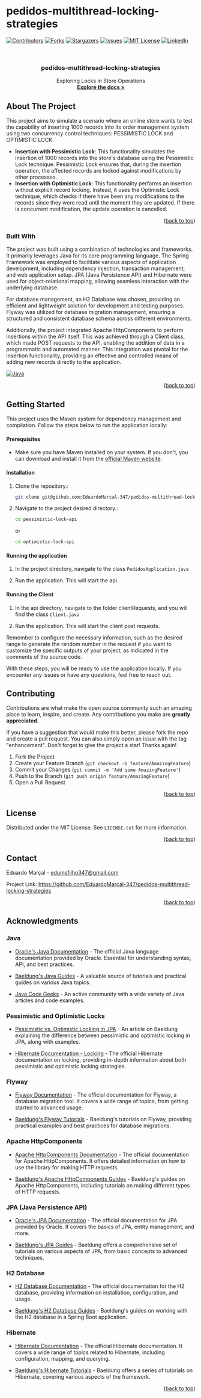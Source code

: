 #  pedidos-multithread-locking-strategies

<!-- PROJECT SHIELDS -->
<!--
*** I'm using markdown "reference style" links for readability.
*** Reference links are enclosed in brackets [ ] instead of parentheses ( ).
*** See the bottom of this document for the declaration of the reference variables
*** for contributors-url, forks-url, etc. This is an optional, concise syntax you may use.
*** https://www.markdownguide.org/basic-syntax/#reference-style-links
-->
[![Contributors][contributors-shield]][contributors-url]
[![Forks][forks-shield]][forks-url]
[![Stargazers][stars-shield]][stars-url]
[![Issues][issues-shield]][issues-url]
[![MIT License][license-shield]][license-url]
[![LinkedIn][linkedin-shield]][linkedin-url]


<!-- PROJECT LOGO -->
<br />
<div align="center">
<!--   <a href="https://github.com/othneildrew/Best-README-Template">
    <img src="images/logo.png" alt="Logo" width="80" height="80">
  </a> todo !!!-->

  <h3 align="center">pedidos-multithread-locking-strategies
</h3>

  <p align="center">
    Exploring Locks in Store Operations
    <br />
    <a href="https://github.com/EduardoMarcal-347/sockets-multithread/"><strong>Explore the docs »</strong></a>
  </p>
</div>


<!-- ABOUT THE PROJECT -->
## About The Project

This project aims to simulate a scenario where an online store wants to test the capability of inserting 1000 records into its order management system using two concurrency control techniques: PESSIMISTIC LOCK and OPTIMISTIC LOCK.

* **Insertion with Pessimistic Lock**: This functionality simulates the insertion of 1000 records into the store's database using the Pessimistic Lock technique. Pessimistic Lock ensures that, during the insertion operation, the affected records are locked against modifications by other processes.
* **Insertion with Optimistic Lock**: This functionality performs an insertion without explicit record locking. Instead, it uses the Optimistic Lock technique, which checks if there have been any modifications to the records since they were read until the moment they are updated. If there is concurrent modification, the update operation is cancelled.


<p align="right">(<a href="#readme-top">back to top</a>)</p>



### Built With

The project was built using a combination of technologies and frameworks. It primarily leverages Java for its core programming language. The Spring Framework was employed to facilitate various aspects of application development, including dependency injection, transaction management, and web application setup. JPA (Java Persistence API) and Hibernate were used for object-relational mapping, allowing seamless interaction with the underlying database.

For database management, an H2 Database was chosen, providing an efficient and lightweight solution for development and testing purposes. Flyway was utilized for database migration management, ensuring a structured and consistent database schema across different environments.

Additionally, the project integrated Apache HttpComponents to perform insertions within the API itself. This was achieved through a Client class, which made POST requests to the API, enabling the addition of data in a programmatic and automated manner. This integration was pivotal for the insertion functionality, providing an effective and controlled means of adding new records directly to the application.

[![Java][java.io]][java-url]


<p align="right">(<a href="#readme-top">back to top</a>)</p>



<!-- GETTING STARTED -->
## Getting Started

This project uses the Maven system for dependency management and compilation. Follow the steps below to run the application locally:

#### Prerequisites

- Make sure you have Maven installed on your system. If you don't, you can download and install it from the [official Maven website](https://maven.apache.org/download.cgi).

#### Installation

1. Clone the repository.:

    ```bash
    git clone git@github.com:EduardoMarcal-347/pedidos-multithread-locking-strategies.git
    ```

2. Navigate to the project desired directory.:

    ```bash
    cd pessimistic-lock-api
    ```
    or
    ```bash
    cd optimistic-lock-api
    ```
    
#### Running the application

1. In the project directory, navigate to the class `PedidosApplication.java`

2. Run the application. This will start the api.

#### Running the Client 

1. In the api directory, navigate to the folder clientRequests, and you will find the class `Client.java`

2. Run the application. This will start the client post requests.

Remember to configure the necessary information, such as the desired range to generate the random number in the request if you want to customize the specific outputs of your project, as indicated in the comments of the source code.

With these steps, you will be ready to use the application locally. If you encounter any issues or have any questions, feel free to reach out.

<!-- CONTRIBUTING -->
## Contributing

Contributions are what make the open source community such an amazing place to learn, inspire, and create. Any contributions you make are **greatly appreciated**.

If you have a suggestion that would make this better, please fork the repo and create a pull request. You can also simply open an issue with the tag "enhancement".
Don't forget to give the project a star! Thanks again!

1. Fork the Project
2. Create your Feature Branch (`git checkout -b feature/AmazingFeature`)
3. Commit your Changes (`git commit -m 'Add some AmazingFeature'`)
4. Push to the Branch (`git push origin feature/AmazingFeature`)
5. Open a Pull Request

<p align="right">(<a href="#readme-top">back to top</a>)</p>



<!-- LICENSE -->
## License

Distributed under the MIT License. See `LICENSE.txt` for more information.

<p align="right">(<a href="#readme-top">back to top</a>)</p>



<!-- CONTACT -->
## Contact

Eduardo Marçal - edumsfilho347@gmail.com

Project Link: https://github.com/EduardoMarcal-347/pedidos-multithread-locking-strategies 

<p align="right">(<a href="#readme-top">back to top</a>)</p>



<!-- ACKNOWLEDGMENTS -->
## Acknowledgments

### Java

* [Oracle's Java Documentation](https://docs.oracle.com/en/java/) - The official Java language documentation provided by Oracle. Essential for understanding syntax, API, and best practices.

* [Baeldung's Java Guides](https://www.baeldung.com/guides) - A valuable source of tutorials and practical guides on various Java topics.

* [Java Code Geeks](https://www.javacodegeeks.com/) - An active community with a wide variety of Java articles and code examples.

### Pessimistic and Optimistic Locks

* [Pessimistic vs. Optimistic Locking in JPA](https://www.baeldung.com/jpa-pessimistic-locking) - An article on Baeldung explaining the difference between pessimistic and optimistic locking in JPA, along with examples.

* [Hibernate Documentation - Locking](https://docs.jboss.org/hibernate/orm/5.5/userguide/html_single/Hibernate_User_Guide.html#locking) - The official Hibernate documentation on locking, providing in-depth information about both pessimistic and optimistic locking strategies.

### Flyway

* [Flyway Documentation](https://flywaydb.org/documentation/) - The official documentation for Flyway, a database migration tool. It covers a wide range of topics, from getting started to advanced usage.

* [Baeldung's Flyway Tutorials](https://www.baeldung.com/flyway) - Baeldung's tutorials on Flyway, providing practical examples and best practices for database migrations.

### Apache HttpComponents

* [Apache HttpComponents Documentation](https://hc.apache.org/) - The official documentation for Apache HttpComponents. It offers detailed information on how to use the library for making HTTP requests.

* [Baeldung's Apache HttpComponents Guides](https://www.baeldung.com/httpclient) - Baeldung's guides on Apache HttpComponents, including tutorials on making different types of HTTP requests.

### JPA (Java Persistence API)

* [Oracle's JPA Documentation](https://docs.oracle.com/en/java/persistence/) - The official documentation for JPA provided by Oracle. It covers the basics of JPA, entity management, and more.

* [Baeldung's JPA Guides](https://www.baeldung.com/jpa) - Baeldung offers a comprehensive set of tutorials on various aspects of JPA, from basic concepts to advanced techniques.

### H2 Database

* [H2 Database Documentation](https://h2database.com/html/main.html) - The official documentation for the H2 database, providing information on installation, configuration, and usage.

* [Baeldung's H2 Database Guides](https://www.baeldung.com/spring-boot-h2-database) - Baeldung's guides on working with the H2 database in a Spring Boot application.

### Hibernate

* [Hibernate Documentation](https://docs.jboss.org/hibernate/orm/5.5/userguide/html_single/Hibernate_User_Guide.html) - The official Hibernate documentation. It covers a wide range of topics related to Hibernate, including configuration, mapping, and querying.

* [Baeldung's Hibernate Tutorials](https://www.baeldung.com/hibernate-tutorial) - Baeldung offers a series of tutorials on Hibernate, covering various aspects of the framework.


<p align="right">(<a href="#readme-top">back to top</a>)</p>



<!-- MARKDOWN LINKS & IMAGES -->
<!-- https://www.markdownguide.org/basic-syntax/#reference-style-links -->
[contributors-shield]: https://img.shields.io/github/contributors/EduardoMarcal-347/pedidos-multithread-locking-strategies.svg?style=for-the-badge
[contributors-url]: https://github.com/EduardoMarcal-347/pedidos-multithread-locking-strategies/graphs/contributors
[forks-shield]: https://img.shields.io/github/forks/EduardoMarcal-347/pedidos-multithread-locking-strategies.svg?style=for-the-badge
[forks-url]: https://github.com/EduardoMarcal-347/pedidos-multithread-locking-strategies/network/members
[stars-shield]: https://img.shields.io/github/stars/EduardoMarcal-347/pedidos-multithread-locking-strategies.svg?style=for-the-badge
[stars-url]: https://github.com/EduardoMarcal-347/pedidos-multithread-locking-strategies/stargazers
[issues-shield]: https://img.shields.io/github/issues/EduardoMarcal-347/pedidos-multithread-locking-strategies.svg?style=for-the-badge
[issues-url]: https://github.com/EduardoMarcal-347/pedidos-multithread-locking-strategies/issues
[license-shield]: https://img.shields.io/github/license/EduardoMarcal-347/pedidos-multithread-locking-strategies.svg?style=for-the-badge
[license-url]: https://github.com/EduardoMarcal-347/pedidos-multithread-locking-strategies/blob/main/LICENSE.txt
[linkedin-shield]: https://img.shields.io/badge/-LinkedIn-black.svg?style=for-the-badge&logo=linkedin&colorB=555
[linkedin-url]: https://br.linkedin.com/in/eduardo-marcal-de-souza-filho
[java.io]: https://img.shields.io/badge/Java-f89820?style=for-the-badge&logo=java&logoColor=61DAFB
[java-url]: [https://nextjs.org/](https://docs.oracle.com/en/java/)
